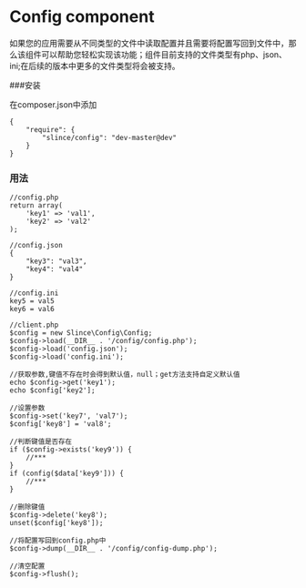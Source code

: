 # Config component

如果您的应用需要从不同类型的文件中读取配置并且需要将配置写回到文件中，那么该组件可以帮助您轻松实现该功能；组件目前支持的文件类型有php、json、ini;在后续的版本中更多的文件类型将会被支持。

###安装

在composer.json中添加

    {
        "require": {
            "slince/config": "dev-master@dev"
        }
    }

### 用法
    
    //config.php
    return array(
        'key1' => 'val1',
        'key2' => 'val2'
    );

    //config.json
    {
        "key3": "val3",
        "key4": "val4"
    }

    //config.ini
    key5 = val5
    key6 = val6

    //client.php
    $config = new Slince\Config\Config;
    $config->load(__DIR__ . '/config/config.php');
    $config->load('config.json');
    $config->load('config.ini');
    
    //获取参数,键值不存在时会得到默认值，null；get方法支持自定义默认值
    echo $config->get('key1');
    echo $config['key2'];
    
    //设置参数
    $config->set('key7', 'val7');
    $config['key8'] = 'val8';
    
    //判断键值是否存在
    if ($config->exists('key9')) {
        //***
    }
    if (config($data['key9'])) {
        //***
    }
    
    //删除键值
    $config->delete('key8');
    unset($config['key8']);
    
    //将配置写回到config.php中
    $config->dump(__DIR__ . '/config/config-dump.php');

    //清空配置
    $config->flush();
    